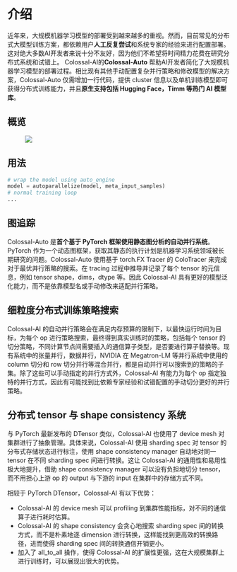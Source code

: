 # 介绍

近年来，大规模机器学习模型的部署受到越来越多的重视。然而，目前常见的分布式大模型训练方案，都依赖用户**人工反复尝试**和系统专家的经验来进行配置部署。这对绝大多数AI开发者来说十分不友好，因为他们不希望将时间精力花费在研究分布式系统和试错上。
Colossal-AI的**Colossal-Auto** 帮助AI开发者简化了大规模机器学习模型的部署过程。相比现有其他手动配置复杂并行策略和修改模型的解决方案，Colossal-Auto 仅需增加一行代码，提供 cluster 信息以及单机训练模型即可获得分布式训练能力，并且**原生支持包括 Hugging Face，Timm 等热门 AI 模型库**。



## 概览

<figure style={{textAlign: "center"}}>
<img src="https://raw.githubusercontent.com/hpcaitech/public_assets/main/colossalai/img/auto_parallel/auto_parallel.png"/>
</figure>

## 用法
```python
# wrap the model using auto_engine
model = autoparallelize(model, meta_input_samples)
# normal training loop
...
```


## 图追踪
Colossal-Auto 是**首个基于 PyTorch 框架使用静态图分析的自动并行系统**。PyTorch 作为一个动态图框架，获取其静态的执行计划是机器学习系统领域被长期研究的问题。Colossal-Auto 使用基于 torch.FX Tracer 的 ColoTracer 来完成对于最优并行策略的搜索。在 tracing 过程中推导并记录了每个 tensor 的元信息，例如 tensor shape，dims，dtype 等。因此 Colossal-AI 具有更好的模型泛化能力，而不是依靠模型名或手动修改来适配并行策略。


## 细粒度分布式训练策略搜索
Colossal-AI 的自动并行策略会在满足内存预算的限制下，以最快运行时间为目标，为每个 op 进行策略搜索，最终得到真实训练时的策略，包括每个 tensor 的切分策略，不同计算节点间需要插入的通信算子类型，是否要进行算子替换等。现有系统中的张量并行，数据并行，NVIDIA 在 Megatron-LM 等并行系统中使用的 column 切分和 row 切分并行等混合并行，都是自动并行可以搜索到的策略的子集。除了这些可以手动指定的并行方式外，Colossal-AI 有能力为每个 op 指定独特的并行方式，因此有可能找到比依赖专家经验和试错配置的手动切分更好的并行策略。



## 分布式 tensor 与 shape consistency 系统

与 PyTorch 最新发布的 DTensor 类似，Colossal-AI 也使用了 device mesh 对集群进行了抽象管理。具体来说，Colossal-AI 使用 sharding spec 对 tensor 的分布式存储状态进行标注，使用 shape consistency manager 自动地对同一 tensor 在不同 sharding spec 间进行转换。这让 Colossal-AI 的通用性和易用性极大地提升，借助 shape consistency manager 可以没有负担地切分 tensor，而不用担心上游 op 的 output 与下游的 input 在集群中的存储方式不同。


相较于 PyTorch DTensor，Colossal-AI 有以下优势：
+ Colossal-AI 的 device mesh 可以 profiling 到集群性能指标，对不同的通信算子进行耗时估算。
+ Colossal-AI 的 shape consistency 会贪心地搜索 sharding spec 间的转换方式，而不是朴素地逐 dimension 进行转换，这样能找到更高效的转换路径，进而使得 sharding spec 间的转换通信开销更小。
+ 加入了 all_to_all 操作，使得 Colossal-AI 的扩展性更强，这在大规模集群上进行训练时，可以展现出很大的优势。
